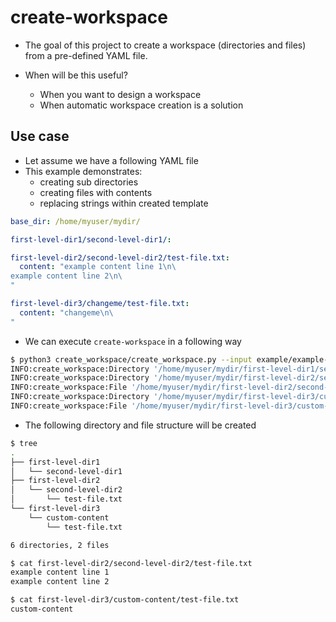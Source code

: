 # create-workspace

* The goal of this project to create a workspace (directories and files) from a pre-defined YAML file.

* When will be this useful?
  * When you want to design a workspace
  * When automatic workspace creation is a solution

## Use case

* Let assume we have a following YAML file
* This example demonstrates:
  * creating sub directories
  * creating files with contents
  * replacing strings within created template

```yaml
base_dir: /home/myuser/mydir/

first-level-dir1/second-level-dir1/:

first-level-dir2/second-level-dir2/test-file.txt:
  content: "example content line 1\n\
example content line 2\n\
"

first-level-dir3/changeme/test-file.txt:
  content: "changeme\n\
"
```

* We can execute `create-workspace` in a following way

```bash
$ python3 create_workspace/create_workspace.py --input example/example-workspace.yml --replace custom-content
INFO:create_workspace:Directory '/home/myuser/mydir/first-level-dir1/second-level-dir1' has been created
INFO:create_workspace:Directory '/home/myuser/mydir/first-level-dir2/second-level-dir2' has been created
INFO:create_workspace:File '/home/myuser/mydir/first-level-dir2/second-level-dir2/test-file.txt' has been created with content
INFO:create_workspace:Directory '/home/myuser/mydir/first-level-dir3/custom-content' has been created
INFO:create_workspace:File '/home/myuser/mydir/first-level-dir3/custom-content/test-file.txt' has been created with content
```

* The following directory and file structure will be created

```bash
$ tree
.
├── first-level-dir1
│   └── second-level-dir1
├── first-level-dir2
│   └── second-level-dir2
│       └── test-file.txt
└── first-level-dir3
    └── custom-content
        └── test-file.txt

6 directories, 2 files

$ cat first-level-dir2/second-level-dir2/test-file.txt
example content line 1
example content line 2

$ cat first-level-dir3/custom-content/test-file.txt
custom-content
```
